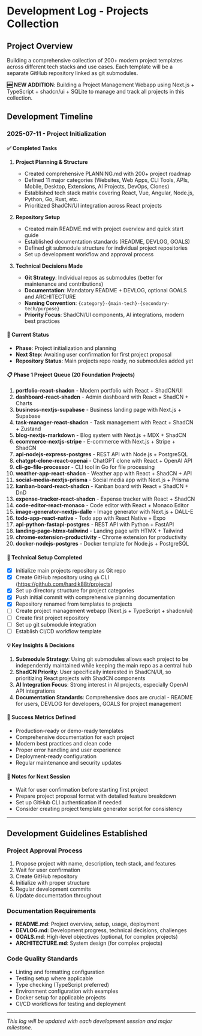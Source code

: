 # Development Log - Projects Collection

## Project Overview
Building a comprehensive collection of 200+ modern project templates across different tech stacks and use cases. Each template will be a separate GitHub repository linked as git submodules.

**🆕 NEW ADDITION**: Building a Project Management Webapp using Next.js + TypeScript + shadcn/ui + SQLite to manage and track all projects in this collection.

## Development Timeline

### 2025-07-11 - Project Initialization

#### ✅ Completed Tasks
1. **Project Planning & Structure**
   - Created comprehensive PLANNING.md with 200+ project roadmap
   - Defined 11 major categories (Websites, Web Apps, CLI Tools, APIs, Mobile, Desktop, Extensions, AI Projects, DevOps, Clones)
   - Established tech stack matrix covering React, Vue, Angular, Node.js, Python, Go, Rust, etc.
   - Prioritized ShadCN/UI integration across React projects

2. **Repository Setup**
   - Created main README.md with project overview and quick start guide
   - Established documentation standards (README, DEVLOG, GOALS)
   - Defined git submodule structure for individual project repositories
   - Set up development workflow and approval process

3. **Technical Decisions Made**
   - **Git Strategy**: Individual repos as submodules (better for maintenance and contributions)
   - **Documentation**: Mandatory README + DEVLOG, optional GOALS and ARCHITECTURE
   - **Naming Convention**: `{category}-{main-tech}-{secondary-tech/purpose}`
   - **Priority Focus**: ShadCN/UI components, AI integrations, modern best practices

#### 🎯 Current Status
- **Phase**: Project initialization and planning
- **Next Step**: Awaiting user confirmation for first project proposal
- **Repository Status**: Main projects repo ready, no submodules added yet

#### 📋 Phase 1 Project Queue (20 Foundation Projects)
1. **portfolio-react-shadcn** - Modern portfolio with React + ShadCN/UI
2. **dashboard-react-shadcn** - Admin dashboard with React + ShadCN + Charts
3. **business-nextjs-supabase** - Business landing page with Next.js + Supabase
4. **task-manager-react-shadcn** - Task management with React + ShadCN + Zustand
5. **blog-nextjs-markdown** - Blog system with Next.js + MDX + ShadCN
6. **ecommerce-nextjs-stripe** - E-commerce with Next.js + Stripe + ShadCN
7. **api-nodejs-express-postgres** - REST API with Node.js + PostgreSQL
8. **chatgpt-clone-react-openai** - ChatGPT clone with React + OpenAI API
9. **cli-go-file-processor** - CLI tool in Go for file processing
10. **weather-app-react-shadcn** - Weather app with React + ShadCN + API
11. **social-media-nextjs-prisma** - Social media app with Next.js + Prisma
12. **kanban-board-react-shadcn** - Kanban board with React + ShadCN + DnD
13. **expense-tracker-react-shadcn** - Expense tracker with React + ShadCN
14. **code-editor-react-monaco** - Code editor with React + Monaco Editor
15. **image-generator-nextjs-dalle** - Image generator with Next.js + DALL-E
16. **todo-app-react-native** - Todo app with React Native + Expo
17. **api-python-fastapi-postgres** - REST API with Python + FastAPI
18. **landing-page-htmx-tailwind** - Landing page with HTMX + Tailwind
19. **chrome-extension-productivity** - Chrome extension for productivity
20. **docker-nodejs-postgres** - Docker template for Node.js + PostgreSQL

#### 🔧 Technical Setup Completed
- [x] Initialize main projects repository as Git repo
- [x] Create GitHub repository using `gh` CLI (https://github.com/hardik88t/projects)
- [x] Set up directory structure for project categories
- [x] Push initial commit with comprehensive planning documentation
- [x] Repository renamed from templates to projects
- [ ] Create project management webapp (Next.js + TypeScript + shadcn/ui)
- [ ] Create first project repository
- [ ] Set up git submodule integration
- [ ] Establish CI/CD workflow template

#### 💡 Key Insights & Decisions
1. **Submodule Strategy**: Using git submodules allows each project to be independently maintained while keeping the main repo as a central hub
2. **ShadCN Priority**: User specifically interested in ShadCN/UI, so prioritizing React projects with ShadCN components
3. **AI Integration Focus**: Strong interest in AI projects, especially OpenAI API integrations
4. **Documentation Standards**: Comprehensive docs are crucial - README for users, DEVLOG for developers, GOALS for project management

#### 🎯 Success Metrics Defined
- Production-ready or demo-ready templates
- Comprehensive documentation for each project
- Modern best practices and clean code
- Proper error handling and user experience
- Deployment-ready configuration
- Regular maintenance and security updates

#### 📝 Notes for Next Session
- Wait for user confirmation before starting first project
- Prepare project proposal format with detailed feature breakdown
- Set up GitHub CLI authentication if needed
- Consider creating project template generator script for consistency

---

## Development Guidelines Established

### Project Approval Process
1. Propose project with name, description, tech stack, and features
2. Wait for user confirmation
3. Create GitHub repository
4. Initialize with proper structure
5. Regular development commits
6. Update documentation throughout

### Documentation Requirements
- **README.md**: Project overview, setup, usage, deployment
- **DEVLOG.md**: Development progress, technical decisions, challenges
- **GOALS.md**: High-level objectives (optional, for complex projects)
- **ARCHITECTURE.md**: System design (for complex projects)

### Code Quality Standards
- Linting and formatting configuration
- Testing setup where applicable
- Type checking (TypeScript preferred)
- Environment configuration with examples
- Docker setup for applicable projects
- CI/CD workflows for testing and deployment

---

*This log will be updated with each development session and major milestone.*
